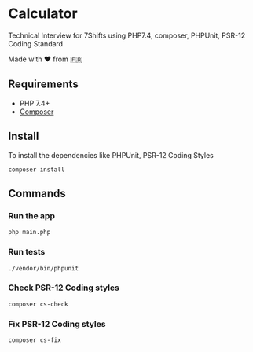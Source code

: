 # Calculator

Technical Interview for 7Shifts using PHP7.4, composer, PHPUnit, PSR-12 Coding Standard

Made with :heart: from :fr: 

## Requirements

* PHP 7.4+
* [Composer](https://getcomposer.org/download/)

## Install

To install the dependencies like PHPUnit, PSR-12 Coding Styles

```
composer install
```

## Commands

### Run the app

```
php main.php
```

### Run tests

```
./vendor/bin/phpunit
```

### Check PSR-12 Coding styles
```
composer cs-check
```

### Fix PSR-12 Coding styles
```
composer cs-fix
```